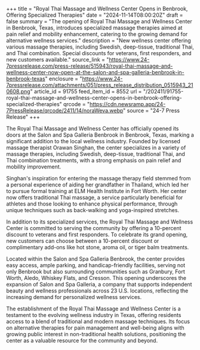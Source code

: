 +++
title = "Royal Thai Massage and Wellness Center Opens in Benbrook, Offering Specialized Therapies"
date = "2024-11-14T08:00:20Z"
draft = false
summary = "The opening of Royal Thai Massage and Wellness Center in Benbrook, Texas, introduces specialized massage therapies aimed at pain relief and mobility enhancement, catering to the growing demand for alternative wellness services."
description = "New wellness center offering various massage therapies, including Swedish, deep-tissue, traditional Thai, and Thai combination. Special discounts for veterans, first responders, and new customers available."
source_link = "https://www.24-7pressrelease.com/press-release/515943/royal-thai-massage-and-wellness-center-now-open-at-the-salon-and-spa-galleria-benbrook-in-benbrook-texas"
enclosure = "https://www.24-7pressrelease.com/attachments/051/press_release_distribution_0515943_210608.png"
article_id = 91755
feed_item_id = 8552
url = "/202411/91755-royal-thai-massage-and-wellness-center-opens-in-benbrook-offering-specialized-therapies"
qrcode = "https://cdn.newsramp.app/24-7PressRelease/qrcode/2411/14/noraWeva.webp"
source = "24-7 Press Release"
+++

<p>The Royal Thai Massage and Wellness Center has officially opened its doors at the Salon and Spa Galleria Benbrook in Benbrook, Texas, marking a significant addition to the local wellness industry. Founded by licensed massage therapist Orawan Singhan, the center specializes in a variety of massage therapies, including Swedish, deep-tissue, traditional Thai, and Thai combination treatments, with a strong emphasis on pain relief and mobility improvement.</p><p>Singhan's inspiration for entering the massage therapy field stemmed from a personal experience of aiding her grandfather in Thailand, which led her to pursue formal training at ELM Health Institute in Fort Worth. Her center now offers traditional Thai massage, a service particularly beneficial for athletes and those looking to enhance physical performance, through unique techniques such as back-walking and yoga-inspired stretches.</p><p>In addition to its specialized services, the Royal Thai Massage and Wellness Center is committed to serving the community by offering a 10-percent discount to veterans and first responders. To celebrate its grand opening, new customers can choose between a 10-percent discount or complimentary add-ons like hot stone, aroma oil, or tiger balm treatments.</p><p>Located within the Salon and Spa Galleria Benbrook, the center provides easy access, ample parking, and handicap-friendly facilities, serving not only Benbrook but also surrounding communities such as Granbury, Fort Worth, Aledo, Whiskey Flats, and Cresson. This opening underscores the expansion of Salon and Spa Galleria, a company that supports independent beauty and wellness professionals across 23 U.S. locations, reflecting the increasing demand for personalized wellness services.</p><p>The establishment of the Royal Thai Massage and Wellness Center is a testament to the evolving wellness industry in Texas, offering residents access to a blend of traditional and modern massage techniques. Its focus on alternative therapies for pain management and well-being aligns with growing public interest in non-traditional health solutions, positioning the center as a valuable resource for the community and beyond.</p>